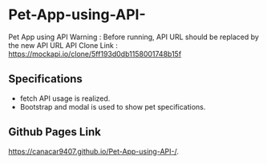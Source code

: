 # Pet-App-using-API-
Pet App using API 
Warning : Before running, API URL should be replaced by the new API URL
API Clone Link : https://mockapi.io/clone/5ff193d0db1158001748b15f

## Specifications
- fetch API usage is realized.
- Bootstrap and modal is used to show pet specifications.

## Github Pages Link
https://canacar9407.github.io/Pet-App-using-API-/.
